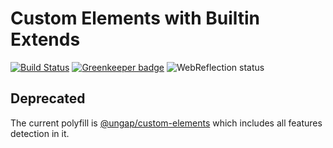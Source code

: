 # Custom Elements with Builtin Extends

[![Build Status](https://travis-ci.com/ungap/custom-elements-builtin.svg?branch=master)](https://travis-ci.com/ungap/custom-elements-builtin) [![Greenkeeper badge](https://badges.greenkeeper.io/ungap/custom-elements-builtin.svg)](https://greenkeeper.io/) ![WebReflection status](https://offline.report/status/webreflection.svg)

## Deprecated

The current polyfill is [@ungap/custom-elements](https://github.com/ungap/custom-elements#readme) which includes all features detection in it.
